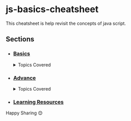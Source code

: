 # js-basics-cheatsheet

This cheatsheet is help revisit the concepts of java script.

## Sections

* ### [Basics](https://github.com/Yahyaali1/js-basics-cheatsheet/blob/master/index.js)
   <details>
    <summary>Topics Covered</summary>
    
    * Variable Declaration
    * Data Types & Reference Types
    * "let" &  "var" keyword
    * Array & Object
    * Functions
    * Import
  </details>
* ### [Advance](https://github.com/Yahyaali1/js-basics-cheatsheet/blob/master/advance.js)
   <details>
    <summary>Topics Covered</summary>
    
    * Arrow Functions
    * Destructing
    * Classes 
    * Inheritence
    * Iterable Functions (Map)
    * Spread Operator
  </details>
* ### [Learning Resources](https://github.com/Yahyaali1/js-basics-cheatsheet/blob/master/Links)

Happy Sharing :blush:

